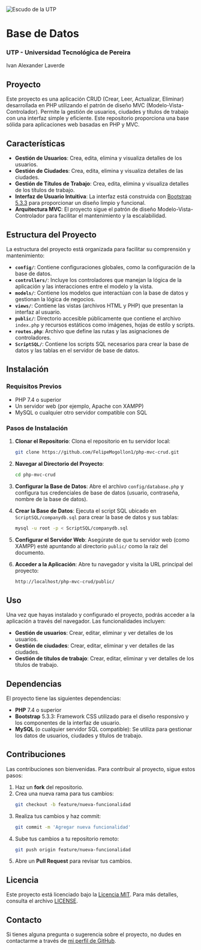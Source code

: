 ![Escudo de la UTP](https://www.utp.edu.co/assets/img/escudos/identificadorNew.png)

# Base de Datos 
### UTP - Universidad Tecnológica de Pereira

Ivan Alexander Laverde



## Proyecto

Este proyecto es una aplicación CRUD (Crear, Leer, Actualizar, Eliminar) desarrollada en PHP utilizando el patrón de diseño MVC (Modelo-Vista-Controlador). Permite la gestión de usuarios, ciudades y títulos de trabajo con una interfaz simple y eficiente. Este repositorio proporciona una base sólida para aplicaciones web basadas en PHP y MVC.

## Características

- **Gestión de Usuarios**: Crea, edita, elimina y visualiza detalles de los usuarios.
- **Gestión de Ciudades**: Crea, edita, elimina y visualiza detalles de las ciudades.
- **Gestión de Títulos de Trabajo**: Crea, edita, elimina y visualiza detalles de los títulos de trabajo.
- **Interfaz de Usuario Intuitiva**: La interfaz está construida con [Bootstrap 5.3.3](https://getbootstrap.com/) para proporcionar un diseño limpio y funcional.
- **Arquitectura MVC**: El proyecto sigue el patrón de diseño Modelo-Vista-Controlador para facilitar el mantenimiento y la escalabilidad.

## Estructura del Proyecto

La estructura del proyecto está organizada para facilitar su comprensión y mantenimiento:

- **`config/`**: Contiene configuraciones globales, como la configuración de la base de datos.
- **`controllers/`**: Incluye los controladores que manejan la lógica de la aplicación y las interacciones entre el modelo y la vista.
- **`models/`**: Contiene los modelos que interactúan con la base de datos y gestionan la lógica de negocios.
- **`views/`**: Contiene las vistas (archivos HTML y PHP) que presentan la interfaz al usuario.
- **`public/`**: Directorio accesible públicamente que contiene el archivo `index.php` y recursos estáticos como imágenes, hojas de estilo y scripts.
- **`routes.php`**: Archivo que define las rutas y las asignaciones de controladores.
- **`ScriptSQL/`**: Contiene los scripts SQL necesarios para crear la base de datos y las tablas en el servidor de base de datos.

## Instalación

### Requisitos Previos

- PHP 7.4 o superior
- Un servidor web (por ejemplo, Apache con XAMPP)
- MySQL o cualquier otro servidor compatible con SQL

### Pasos de Instalación

1. **Clonar el Repositorio**:
   Clona el repositorio en tu servidor local:
    ```bash
    git clone https://github.com/FelipeMogollon1/php-mvc-crud.git
    ```

2. **Navegar al Directorio del Proyecto**:
    ```bash
    cd php-mvc-crud
    ```

3. **Configurar la Base de Datos**:
   Abre el archivo `config/database.php` y configura tus credenciales de base de datos (usuario, contraseña, nombre de la base de datos).

4. **Crear la Base de Datos**:
   Ejecuta el script SQL ubicado en `ScriptSQL/companydb.sql` para crear la base de datos y sus tablas:
    ```bash
    mysql -u root -p < ScriptSQL/companydb.sql
    ```

5. **Configurar el Servidor Web**:
   Asegúrate de que tu servidor web (como XAMPP) esté apuntando al directorio `public/` como la raíz del documento.

6. **Acceder a la Aplicación**:
   Abre tu navegador y visita la URL principal del proyecto:
    ```bash
    http://localhost/php-mvc-crud/public/
    ```

## Uso

Una vez que hayas instalado y configurado el proyecto, podrás acceder a la aplicación a través del navegador. Las funcionalidades incluyen:

- **Gestión de usuarios**: Crear, editar, eliminar y ver detalles de los usuarios.
- **Gestión de ciudades**: Crear, editar, eliminar y ver detalles de las ciudades.
- **Gestión de títulos de trabajo**: Crear, editar, eliminar y ver detalles de los títulos de trabajo.

## Dependencias

El proyecto tiene las siguientes dependencias:

- **PHP** 7.4 o superior
- **Bootstrap** 5.3.3: Framework CSS utilizado para el diseño responsivo y los componentes de la interfaz de usuario.
- **MySQL** (o cualquier servidor SQL compatible): Se utiliza para gestionar los datos de usuarios, ciudades y títulos de trabajo.

## Contribuciones

Las contribuciones son bienvenidas. Para contribuir al proyecto, sigue estos pasos:

1. Haz un **fork** del repositorio.
2. Crea una nueva rama para tus cambios:
    ```bash
    git checkout -b feature/nueva-funcionalidad
    ```
3. Realiza tus cambios y haz commit:
    ```bash
    git commit -m 'Agregar nueva funcionalidad'
    ```
4. Sube tus cambios a tu repositorio remoto:
    ```bash
    git push origin feature/nueva-funcionalidad
    ```
5. Abre un **Pull Request** para revisar tus cambios.

## Licencia

Este proyecto está licenciado bajo la [Licencia MIT](LICENSE). Para más detalles, consulta el archivo [LICENSE](LICENSE).

## Contacto

Si tienes alguna pregunta o sugerencia sobre el proyecto, no dudes en contactarme a través de [mi perfil de GitHub](https://github.com/FelipeMogollon1).
